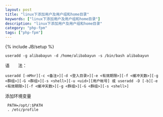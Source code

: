 ```yaml
---
layout: post
title: "linux下添加用户及用户组和home目录"
keywords: ["linux下添加用户及用户组和home目录"]
description: "linux下添加用户及用户组和home目录"
category: "php-fpm"
tags: ["php-fpm"]
---
```

{% include JB/setup %}


```
useradd -g alibabayun -d /home/alibabayun -s /bin/bash alibabayun
```

语　　法：

```
useradd [-mMnr][-c <备注>][-d <登入目录>][-e <有效期限>][-f <缓冲天数>][-g <群组>][-G <群组>][-s <shell>][-u <uid>][用户帐号] 或 useradd -D [-b][-e <有效期限>][-f <缓冲天数>][-g <群组>][-G <群组>][-s <shell>] 
```

添加环境变量

```
 PATH=/opt/:$PATH
 . /etc/profile
```